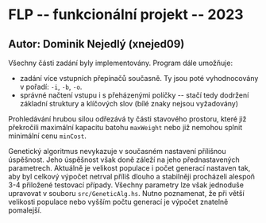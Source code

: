 # FLP -- funkcionální projekt -- 2023
## Autor: Dominik Nejedlý (xnejed09)

Všechny části zadání byly implementovány. Program dále umožňuje:

- zadání více vstupních přepínačů současně. Ty jsou poté vyhodnocovány v pořadí: `-i`, `-b`, `-o`.
- správné načtení vstupu i s přeházenými políčky -- stačí tedy dodržení základní struktury a klíčových slov (bílé znaky nejsou vyžadovány)

Prohledávání hrubou silou odřezává ty části stavového prostoru, které již překročili maximální kapacitu batohu `maxWeight` nebo již nemohou
splnit minimální cenu `minCost`.

Genetický algoritmus nevykazuje v současném nastavení přílišnou úspěšnost. Jeho úspěšnost však doně záleží na jeho přednastavených parametrech.
Aktuálně je velikost populace i počet generací nastaven tak, aby byl celkový výpočet netrval příliš dlouho a stabilněji procházeli alespoň 3-4
přiložené testovací případy. Všechny parametry lze však jednoduše upravovat v souboru `src/GeneticAlg.hs`. Nutno poznamenat, že při větší
velikosti populace nebo vyšším počtu generací je výpočet znatelně pomalejší.
